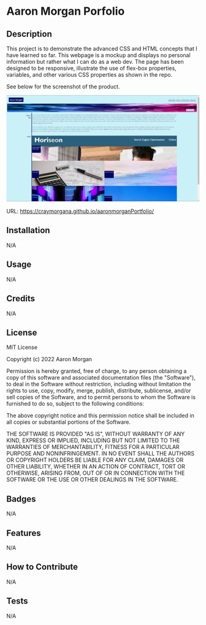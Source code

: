 # Aaron Morgan Porfolio

## Description

This project is to demonstrate the advanced CSS and HTML concepts that I have learned so far. This webpage is a mockup and displays no personal information but rather what I can do as a web dev. The page has been designed to be responsive, illustrate the use of flex-box properties, variables, and other various CSS properties as shown in the repo.

See below for the screenshot of the product.

![portfolio demo](./Assets/screenshotREADME.jpg)

URL: https://craymorgana.github.io/aaronmorganPortfolio/

## Installation

N/A

## Usage

N/A

## Credits

N/A

## License

MIT License

Copyright (c) 2022 Aaron Morgan

Permission is hereby granted, free of charge, to any person obtaining a copy
of this software and associated documentation files (the "Software"), to deal
in the Software without restriction, including without limitation the rights
to use, copy, modify, merge, publish, distribute, sublicense, and/or sell
copies of the Software, and to permit persons to whom the Software is
furnished to do so, subject to the following conditions:

The above copyright notice and this permission notice shall be included in all
copies or substantial portions of the Software.

THE SOFTWARE IS PROVIDED "AS IS", WITHOUT WARRANTY OF ANY KIND, EXPRESS OR
IMPLIED, INCLUDING BUT NOT LIMITED TO THE WARRANTIES OF MERCHANTABILITY,
FITNESS FOR A PARTICULAR PURPOSE AND NONINFRINGEMENT. IN NO EVENT SHALL THE
AUTHORS OR COPYRIGHT HOLDERS BE LIABLE FOR ANY CLAIM, DAMAGES OR OTHER
LIABILITY, WHETHER IN AN ACTION OF CONTRACT, TORT OR OTHERWISE, ARISING FROM,
OUT OF OR IN CONNECTION WITH THE SOFTWARE OR THE USE OR OTHER DEALINGS IN THE
SOFTWARE.

## Badges

N/A

## Features

N/A

## How to Contribute

N/A

## Tests

N/A

